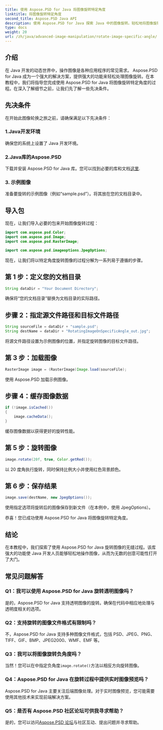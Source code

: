 ```yaml
---
title: 使用 Aspose.PSD for Java 将图像旋转特定角度
linktitle: 将图像旋转特定角度
second_title: Aspose.PSD Java API
description: 使用 Aspose.PSD for Java 探索 Java 中的图像旋转。轻松地将图像旋转到特定角度。
type: docs
weight: 20
url: /zh/java/advanced-image-manipulation/rotate-image-specific-angle/
---
```

## 介绍

在 Java 开发的动态世界中，操作图像是各种应用程序的常见需求。 Aspose.PSD for Java 成为一个强大的解决方案，提供强大的功能来轻松处理图像旋转。在本教程中，我们将指导您完成使用 Aspose.PSD for Java 将图像旋转特定角度的过程。在深入了解细节之前，让我们先了解一些先决条件。

## 先决条件

在开始此图像轮换之旅之前，请确保满足以下先决条件：

### 1.Java开发环境
确保您的系统上设置了 Java 开发环境。

### 2.Java库的Aspose.PSD
下载并安装 Aspose.PSD for Java 库。您可以找到必要的库和文档[这里](https://reference.aspose.com/psd/java/).

### 3. 示例图像
准备要旋转的示例图像（例如“sample.psd”）。将其放在您的文档目录中。

## 导入包

现在，让我们导入必要的包来开始图像旋转过程：

```java
import com.aspose.psd.Color;
import com.aspose.psd.Image;
import com.aspose.psd.RasterImage;

import com.aspose.psd.imageoptions.JpegOptions;
```

现在，让我们将以特定角度旋转图像的过程分解为一系列易于遵循的步骤。

## 第 1 步：定义您的文档目录

```java
String dataDir = "Your Document Directory";
```

确保将“您的文档目录”替换为文档目录的实际路径。

## 步骤 2：指定源文件路径和目标文件路径

```java
String sourceFile = dataDir + "sample.psd";
String destName = dataDir + "RotatingImageOnSpecificAngle_out.jpg";
```

将源文件路径设置为示例图像的位置，并指定旋转图像的目标文件路径。

## 第 3 步：加载图像

```java
RasterImage image = (RasterImage)Image.load(sourceFile);
```

使用 Aspose.PSD 加载示例图像。

## 步骤 4：缓存图像数据

```java
if (!image.isCached())
{
    image.cacheData();
}
```

缓存图像数据以获得更好的旋转性能。

## 第 5 步：旋转图像

```java
image.rotate(20f, true, Color.getRed());
```

以 20 度角执行旋转，同时保持比例大小并使用红色背景颜色。

## 第 6 步：保存结果

```java
image.save(destName, new JpegOptions());
```

使用指定选项将旋转后的图像保存到新文件（在本例中，使用 JpegOptions）。

恭喜！您已成功使用 Aspose.PSD for Java 将图像旋转特定角度。

## 结论

在本教程中，我们探索了使用 Aspose.PSD for Java 旋转图像的无缝过程。该库强大的功能使 Java 开发人员能够轻松地操作图像，从而为无数的创意可能性打开了大门。

## 常见问题解答

### Q1：我可以使用 Aspose.PSD for Java 旋转透明图像吗？

是的，Aspose.PSD for Java 支持透明图像的旋转。确保在代码中相应地处理与透明度相关的选项。

### Q2：支持旋转的图像文件格式有限制吗？

不，Aspose.PSD for Java 支持多种图像文件格式，包括 PSD、JPEG、PNG、TIFF、GIF、BMP、JPEG2000、WMF、EMF 等。

### Q3：我可以将图像旋转负角度吗？

当然！您可以在中指定负角度`image.rotate()`方法以相反方向旋转图像。

### Q4：Aspose.PSD for Java 在旋转过程中提供实时图像预览吗？

Aspose.PSD for Java 主要关注后端图像处理。对于实时图像预览，您可能需要使用其他技术来实现前端解决方案。

### Q5：是否有 Aspose.PSD 社区论坛可供我寻求帮助？

是的，您可以访问[Aspose.PSD 论坛](https://forum.aspose.com/c/psd/34)与社区互动、提出问题并寻求帮助。